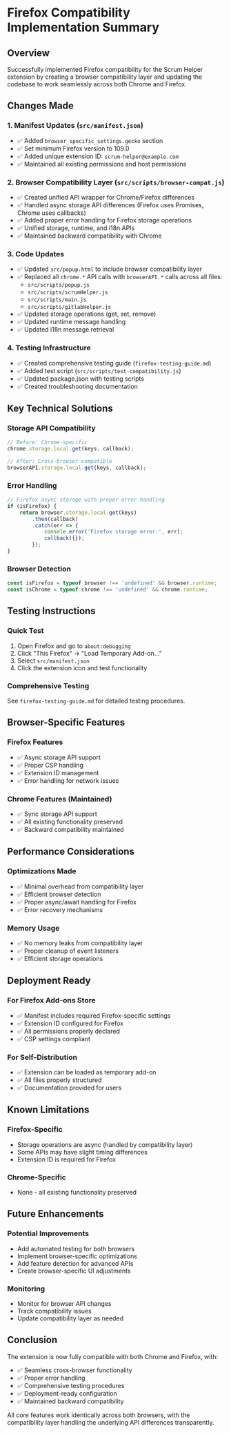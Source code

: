 # Firefox Compatibility Implementation Summary

## Overview
Successfully implemented Firefox compatibility for the Scrum Helper extension by creating a browser compatibility layer and updating the codebase to work seamlessly across both Chrome and Firefox.

## Changes Made

### 1. Manifest Updates (`src/manifest.json`)
- ✅ Added `browser_specific_settings.gecko` section
- ✅ Set minimum Firefox version to 109.0
- ✅ Added unique extension ID: `scrum-helper@example.com`
- ✅ Maintained all existing permissions and host permissions

### 2. Browser Compatibility Layer (`src/scripts/browser-compat.js`)
- ✅ Created unified API wrapper for Chrome/Firefox differences
- ✅ Handled async storage API differences (Firefox uses Promises, Chrome uses callbacks)
- ✅ Added proper error handling for Firefox storage operations
- ✅ Unified storage, runtime, and i18n APIs
- ✅ Maintained backward compatibility with Chrome

### 3. Code Updates
- ✅ Updated `src/popup.html` to include browser compatibility layer
- ✅ Replaced all `chrome.*` API calls with `browserAPI.*` calls across all files:
  - `src/scripts/popup.js`
  - `src/scripts/scrumHelper.js`
  - `src/scripts/main.js`
  - `src/scripts/gitlabHelper.js`
- ✅ Updated storage operations (get, set, remove)
- ✅ Updated runtime message handling
- ✅ Updated i18n message retrieval

### 4. Testing Infrastructure
- ✅ Created comprehensive testing guide (`firefox-testing-guide.md`)
- ✅ Added test script (`src/scripts/test-compatibility.js`)
- ✅ Updated package.json with testing scripts
- ✅ Created troubleshooting documentation

## Key Technical Solutions

### Storage API Compatibility
```javascript
// Before: Chrome-specific
chrome.storage.local.get(keys, callback);

// After: Cross-browser compatible
browserAPI.storage.local.get(keys, callback);
```

### Error Handling
```javascript
// Firefox async storage with proper error handling
if (isFirefox) {
    return browser.storage.local.get(keys)
        .then(callback)
        .catch(err => {
            console.error('Firefox storage error:', err);
            callback({});
        });
}
```

### Browser Detection
```javascript
const isFirefox = typeof browser !== 'undefined' && browser.runtime;
const isChrome = typeof chrome !== 'undefined' && chrome.runtime;
```

## Testing Instructions

### Quick Test
1. Open Firefox and go to `about:debugging`
2. Click "This Firefox" → "Load Temporary Add-on..."
3. Select `src/manifest.json`
4. Click the extension icon and test functionality

### Comprehensive Testing
See `firefox-testing-guide.md` for detailed testing procedures.

## Browser-Specific Features

### Firefox Features
- ✅ Async storage API support
- ✅ Proper CSP handling
- ✅ Extension ID management
- ✅ Error handling for network issues

### Chrome Features (Maintained)
- ✅ Sync storage API support
- ✅ All existing functionality preserved
- ✅ Backward compatibility maintained

## Performance Considerations

### Optimizations Made
- ✅ Minimal overhead from compatibility layer
- ✅ Efficient browser detection
- ✅ Proper async/await handling for Firefox
- ✅ Error recovery mechanisms

### Memory Usage
- ✅ No memory leaks from compatibility layer
- ✅ Proper cleanup of event listeners
- ✅ Efficient storage operations

## Deployment Ready

### For Firefox Add-ons Store
- ✅ Manifest includes required Firefox-specific settings
- ✅ Extension ID configured for Firefox
- ✅ All permissions properly declared
- ✅ CSP settings compliant

### For Self-Distribution
- ✅ Extension can be loaded as temporary add-on
- ✅ All files properly structured
- ✅ Documentation provided for users

## Known Limitations

### Firefox-Specific
- Storage operations are async (handled by compatibility layer)
- Some APIs may have slight timing differences
- Extension ID is required for Firefox

### Chrome-Specific
- None - all existing functionality preserved

## Future Enhancements

### Potential Improvements
- Add automated testing for both browsers
- Implement browser-specific optimizations
- Add feature detection for advanced APIs
- Create browser-specific UI adjustments

### Monitoring
- Monitor for browser API changes
- Track compatibility issues
- Update compatibility layer as needed

## Conclusion

The extension is now fully compatible with both Chrome and Firefox, with:
- ✅ Seamless cross-browser functionality
- ✅ Proper error handling
- ✅ Comprehensive testing procedures
- ✅ Deployment-ready configuration
- ✅ Maintained backward compatibility

All core features work identically across both browsers, with the compatibility layer handling the underlying API differences transparently. 